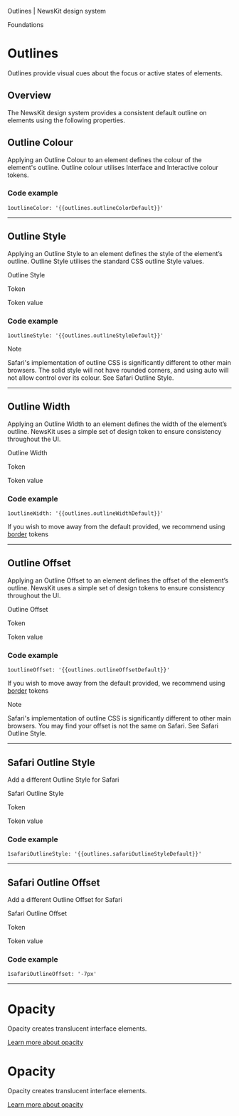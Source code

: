 Outlines | NewsKit design system

Foundations

Outlines
========

Outlines provide visual cues about the focus or active states of elements.

Overview
--------

The NewsKit design system provides a consistent default outline on elements using the following properties.

Outline Colour
--------------

Applying an Outline Colour to an element defines the colour of the element's outline. Outline colour utilises Interface and Interactive colour tokens.

### Code example

    1outlineColor: '{{outlines.outlineColorDefault}}'

* * *

Outline Style
-------------

Applying an Outline Style to an element defines the style of the element’s outline. Outline Style utilises the standard CSS outline Style values.

Outline Style

Token

Token value

### Code example

    1outlineStyle: '{{outlines.outlineStyleDefault}}'

Note

Safari's implementation of outline CSS is significantly different to other main browsers. The solid style will not have rounded corners, and using auto will not allow control over its colour. See Safari Outline Style.

* * *

Outline Width
-------------

Applying an Outline Width to an element defines the width of the element’s outline. NewsKit uses a simple set of design token to ensure consistency throughout the UI.

Outline Width

Token

Token value

### Code example

    1outlineWidth: '{{outlines.outlineWidthDefault}}'

If you wish to move away from the default provided, we recommend using [border](/theme/foundation/borders/) tokens

* * *

Outline Offset
--------------

Applying an Outline Offset to an element defines the offset of the element’s outline. NewsKit uses a simple set of design tokens to ensure consistency throughout the UI.

Outline Offset

Token

Token value

### Code example

    1outlineOffset: '{{outlines.outlineOffsetDefault}}'

If you wish to move away from the default provided, we recommend using [border](/theme/foundation/borders/) tokens

Note

Safari's implementation of outline CSS is significantly different to other main browsers. You may find your offset is not the same on Safari. See Safari Outline Style.

* * *

Safari Outline Style
--------------------

Add a different Outline Style for Safari

Safari Outline Style

Token

Token value

### Code example

    1safariOutlineStyle: '{{outlines.safariOutlineStyleDefault}}'

* * *

Safari Outline Offset
---------------------

Add a different Outline Offset for Safari

Safari Outline Offset

Token

Token value

### Code example

    1safariOutlineOffset: '-7px'

* * *

Opacity
=======

Opacity creates translucent interface elements.

[Learn more about opacity](/theme/foundation/opacity/)

Opacity
=======

Opacity creates translucent interface elements.

[Learn more about opacity](/theme/foundation/opacity/)